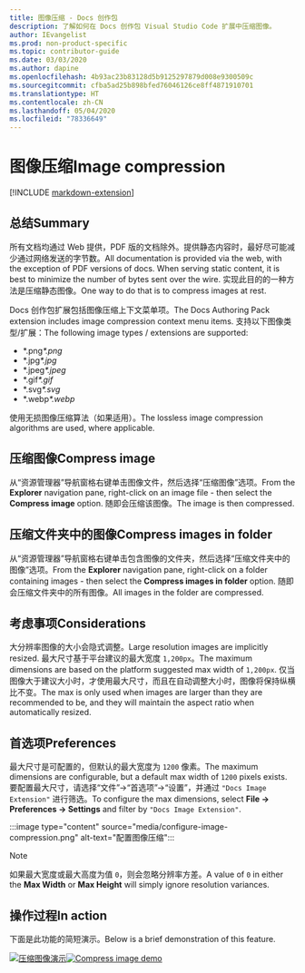 ```yaml
---
title: 图像压缩 - Docs 创作包
description: 了解如何在 Docs 创作包 Visual Studio Code 扩展中压缩图像。
author: IEvangelist
ms.prod: non-product-specific
ms.topic: contributor-guide
ms.date: 03/03/2020
ms.author: dapine
ms.openlocfilehash: 4b93ac23b83128d5b9125297879d008e9300509c
ms.sourcegitcommit: cfba5ad25b898bfed76046126ce8ff4871910701
ms.translationtype: HT
ms.contentlocale: zh-CN
ms.lasthandoff: 05/04/2020
ms.locfileid: "78336649"
---
```

# <a name="image-compression"></a><span data-ttu-id="4e181-103">图像压缩</span><span class="sxs-lookup"><span data-stu-id="4e181-103">Image compression</span></span>

[!INCLUDE [markdown-extension](includes/image-extension.md)]

## <a name="summary"></a><span data-ttu-id="4e181-104">总结</span><span class="sxs-lookup"><span data-stu-id="4e181-104">Summary</span></span>

<span data-ttu-id="4e181-105">所有文档均通过 Web 提供，PDF 版的文档除外。提供静态内容时，最好尽可能减少通过网络发送的字节数。</span><span class="sxs-lookup"><span data-stu-id="4e181-105">All documentation is provided via the web, with the exception of PDF versions of docs. When serving static content, it is best to minimize the number of bytes sent over the wire.</span></span> <span data-ttu-id="4e181-106">实现此目的的一种方法是压缩静态图像。</span><span class="sxs-lookup"><span data-stu-id="4e181-106">One way to do that is to compress images at rest.</span></span>

<span data-ttu-id="4e181-107">Docs 创作包扩展包括图像压缩上下文菜单项。</span><span class="sxs-lookup"><span data-stu-id="4e181-107">The Docs Authoring Pack extension includes image compression context menu items.</span></span> <span data-ttu-id="4e181-108">支持以下图像类型/扩展：</span><span class="sxs-lookup"><span data-stu-id="4e181-108">The following image types / extensions are supported:</span></span>

* <span data-ttu-id="4e181-109">\*.png</span><span class="sxs-lookup"><span data-stu-id="4e181-109">*\*.png*</span></span>
* <span data-ttu-id="4e181-110">\*.jpg</span><span class="sxs-lookup"><span data-stu-id="4e181-110">*\*.jpg*</span></span>
* <span data-ttu-id="4e181-111">\*.jpeg</span><span class="sxs-lookup"><span data-stu-id="4e181-111">*\*.jpeg*</span></span>
* <span data-ttu-id="4e181-112">\*.gif</span><span class="sxs-lookup"><span data-stu-id="4e181-112">*\*.gif*</span></span>
* <span data-ttu-id="4e181-113">\*.svg</span><span class="sxs-lookup"><span data-stu-id="4e181-113">*\*.svg*</span></span>
* <span data-ttu-id="4e181-114">\*.webp</span><span class="sxs-lookup"><span data-stu-id="4e181-114">*\*.webp*</span></span>

<span data-ttu-id="4e181-115">使用无损图像压缩算法（如果适用）。</span><span class="sxs-lookup"><span data-stu-id="4e181-115">The lossless image compression algorithms are used, where applicable.</span></span>

## <a name="compress-image"></a><span data-ttu-id="4e181-116">压缩图像</span><span class="sxs-lookup"><span data-stu-id="4e181-116">Compress image</span></span>

<span data-ttu-id="4e181-117">从“资源管理器”导航窗格右键单击图像文件，然后选择“压缩图像”选项。</span><span class="sxs-lookup"><span data-stu-id="4e181-117">From the **Explorer** navigation pane, right-click on an image file - then select the **Compress image** option.</span></span> <span data-ttu-id="4e181-118">随即会压缩该图像。</span><span class="sxs-lookup"><span data-stu-id="4e181-118">The image is then compressed.</span></span>

## <a name="compress-images-in-folder"></a><span data-ttu-id="4e181-119">压缩文件夹中的图像</span><span class="sxs-lookup"><span data-stu-id="4e181-119">Compress images in folder</span></span>

<span data-ttu-id="4e181-120">从“资源管理器”导航窗格右键单击包含图像的文件夹，然后选择“压缩文件夹中的图像”选项。</span><span class="sxs-lookup"><span data-stu-id="4e181-120">From the **Explorer** navigation pane, right-click on a folder containing images - then select the **Compress images in folder** option.</span></span> <span data-ttu-id="4e181-121">随即会压缩文件夹中的所有图像。</span><span class="sxs-lookup"><span data-stu-id="4e181-121">All images in the folder are compressed.</span></span>

## <a name="considerations"></a><span data-ttu-id="4e181-122">考虑事项</span><span class="sxs-lookup"><span data-stu-id="4e181-122">Considerations</span></span>

<span data-ttu-id="4e181-123">大分辨率图像的大小会隐式调整。</span><span class="sxs-lookup"><span data-stu-id="4e181-123">Large resolution images are implicitly resized.</span></span> <span data-ttu-id="4e181-124">最大尺寸基于平台建议的最大宽度 `1,200px`。</span><span class="sxs-lookup"><span data-stu-id="4e181-124">The maximum dimensions are based on the platform suggested max width of `1,200px`.</span></span> <span data-ttu-id="4e181-125">仅当图像大于建议大小时，才使用最大尺寸，而且在自动调整大小时，图像将保持纵横比不变。</span><span class="sxs-lookup"><span data-stu-id="4e181-125">The max is only used when images are larger than they are recommended to be, and they will maintain the aspect ratio when automatically resized.</span></span>

## <a name="preferences"></a><span data-ttu-id="4e181-126">首选项</span><span class="sxs-lookup"><span data-stu-id="4e181-126">Preferences</span></span>

<span data-ttu-id="4e181-127">最大尺寸是可配置的，但默认的最大宽度为 `1200` 像素。</span><span class="sxs-lookup"><span data-stu-id="4e181-127">The maximum dimensions are configurable, but a default max width of `1200` pixels exists.</span></span> <span data-ttu-id="4e181-128">要配置最大尺寸，请选择“文件”->“首选项”->“设置”，并通过 `"Docs Image Extension"` 进行筛选。</span><span class="sxs-lookup"><span data-stu-id="4e181-128">To configure the max dimensions, select **File -> Preferences -> Settings** and filter by `"Docs Image Extension"`.</span></span>

:::image type="content" source="media/configure-image-compression.png" alt-text="配置图像压缩":::

> [!NOTE]
> <span data-ttu-id="4e181-130">如果最大宽度或最大高度为值 `0`，则会忽略分辨率方差。</span><span class="sxs-lookup"><span data-stu-id="4e181-130">A value of `0` in either the **Max Width** or **Max Height** will simply ignore resolution variances.</span></span>

## <a name="in-action"></a><span data-ttu-id="4e181-131">操作过程</span><span class="sxs-lookup"><span data-stu-id="4e181-131">In action</span></span>

<span data-ttu-id="4e181-132">下面是此功能的简短演示。</span><span class="sxs-lookup"><span data-stu-id="4e181-132">Below is a brief demonstration of this feature.</span></span>

<span data-ttu-id="4e181-133">[![压缩图像演示](media/compress-image.gif)](media/compress-image.gif#lightbox)</span><span class="sxs-lookup"><span data-stu-id="4e181-133">[![Compress image demo](media/compress-image.gif)](media/compress-image.gif#lightbox)</span></span>
